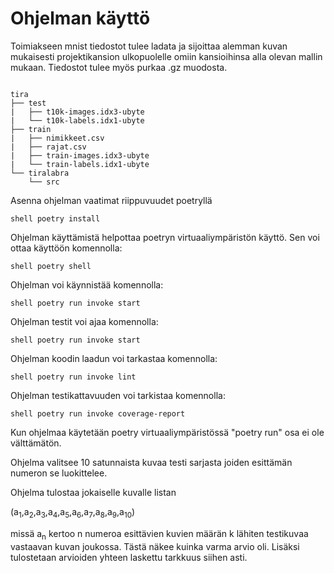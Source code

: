 # Ohjelman käyttö

Toimiakseen mnist tiedostot tulee ladata ja sijoittaa alemman kuvan mukaisesti projektikansion ulkopuolelle omiin kansioihinsa alla olevan mallin mukaan.
Tiedostot tulee myös purkaa .gz muodosta.

```shell

tira
├── test
|   ├── t10k-images.idx3-ubyte
|   └── t10k-labels.idx1-ubyte
├── train
|   ├── nimikkeet.csv
|   ├── rajat.csv
|   ├── train-images.idx3-ubyte
|   └── train-labels.idx1-ubyte
└── tiralabra
    └── src
```

Asenna ohjelman vaatimat riippuvuudet poetryllä

```shell poetry install```

Ohjelman käyttämistä helpottaa poetryn virtuaaliympäristön käyttö. Sen voi ottaa käyttöön komennolla:

```shell poetry shell```

Ohjelman voi käynnistää komennolla:

```shell poetry run invoke start ```

Ohjelman testit voi ajaa komennolla:

```shell poetry run invoke start ```

Ohjelman koodin laadun voi tarkastaa komennolla:

```shell poetry run invoke lint ```

Ohjelman testikattavuuden voi tarkistaa komennolla:

```shell poetry run invoke coverage-report ```

Kun ohjelmaa käytetään poetry virtuaaliympäristössä "poetry run" osa ei ole välttämätön. 

Ohjelma valitsee 10 satunnaista kuvaa testi sarjasta joiden esittämän numeron se luokittelee. 

Ohjelma tulostaa jokaiselle kuvalle listan

(a<sub>1</sub>,a<sub>2</sub>,a<sub>3</sub>,a<sub>4</sub>,a<sub>5</sub>,a<sub>6</sub>,a<sub>7</sub>,a<sub>8</sub>,a<sub>9</sub>,a<sub>10</sub>)

missä a<sub>n</sub> kertoo n numeroa esittävien kuvien määrän k lähiten testikuvaa vastaavan kuvan joukossa. Tästä näkee kuinka varma arvio oli. 
Lisäksi tulostetaan arvioiden yhteen laskettu tarkkuus siihen asti.

